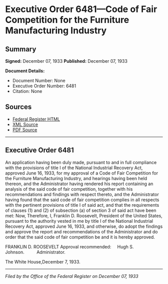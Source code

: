 # Executive Order 6481—Code of Fair Competition for the Furniture Manufacturing Industry

## Summary

**Signed:** December 07, 1933
**Published:** December 07, 1933

**Document Details:**
- Document Number: None
- Executive Order Number: 6481
- Citation: None

## Sources
- [Federal Register HTML](https://www.presidency.ucsb.edu/documents/executive-order-6481-code-fair-competition-for-the-furniture-manufacturing-industry)
- [XML Source](None)
- [PDF Source](None)

---

## Executive Order 6481

An application having been duly made, pursuant to and in full compliance with the provisions of title I of the National Industrial Recovery Act, approved June 16, 1933, for my approval of a Code of Fair Competition for the Furniture Manufacturing Industry, and hearings having been held thereon, and the Administrator having rendered his report containing an analysis of the said code of fair competition, together with his recommendations and findings with respect thereto, and the Administrator having found that the said code of fair competition complies in all respects with the pertinent provisions of title I of said act, and that the requirements of clauses (1) and (2) of subsection (a) of section 3 of said act have been met:
Now, Therefore, I, Franklin D. Roosevelt, President of the United States, pursuant to the authority vested in me by title I of the National Industrial Recovery Act, approved June 16, 1933, and otherwise, do adopt the findings and approve the report and recommendations of the Administrator and do order that the said code of fair competition be and it is hereby approved.

FRANKLIN D. ROOSEVELT
Approval recommended:     Hugh S. Johnson.          Administrator.

The White House,December 7, 1933.

---

*Filed by the Office of the Federal Register on December 07, 1933*
